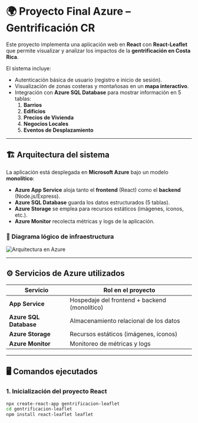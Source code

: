 # 🌍 Proyecto Final Azure – Gentrificación CR

Este proyecto implementa una aplicación web en **React** con **React-Leaflet** que permite visualizar y analizar los impactos de la **gentrificación en Costa Rica**.  

El sistema incluye:  
- Autenticación básica de usuario (registro e inicio de sesión).  
- Visualización de zonas costeras y montañosas en un **mapa interactivo**.  
- Integración con **Azure SQL Database** para mostrar información en 5 tablas:  
  1. **Barrios**  
  2. **Edificios**  
  3. **Precios de Vivienda**  
  4. **Negocios Locales**  
  5. **Eventos de Desplazamiento**  

---

## 🏗️ Arquitectura del sistema

La aplicación está desplegada en **Microsoft Azure** bajo un modelo **monolítico**:  
- **Azure App Service** aloja tanto el **frontend** (React) como el **backend** (Node.js/Express).  
- **Azure SQL Database** guarda los datos estructurados (5 tablas).  
- **Azure Storage** se emplea para recursos estáticos (imágenes, íconos, etc.).  
- **Azure Monitor** recolecta métricas y logs de la aplicación.  

### 📌 Diagrama lógico de infraestructura
![Arquitectura en Azure](./azure_architecture_diagram.png)

---

## ⚙️ Servicios de Azure utilizados

| Servicio              | Rol en el proyecto                           |
|-----------------------|-----------------------------------------------|
| **App Service**       | Hospedaje del frontend + backend (monolítico)|
| **Azure SQL Database**| Almacenamiento relacional de los datos        |
| **Azure Storage**     | Recursos estáticos (imágenes, íconos)        |
| **Azure Monitor**     | Monitoreo de métricas y logs                 |

---

## 🖥️ Comandos ejecutados

### 1. Inicialización del proyecto React
```bash
npx create-react-app gentrificacion-leaflet
cd gentrificacion-leaflet
npm install react-leaflet leaflet